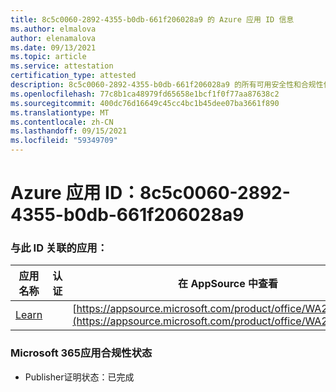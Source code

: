 ```yaml
---
title: 8c5c0060-2892-4355-b0db-661f206028a9 的 Azure 应用 ID 信息
ms.author: elmalova
author: elenamalova
ms.date: 09/13/2021
ms.topic: article
ms.service: attestation
certification_type: attested
description: 8c5c0060-2892-4355-b0db-661f206028a9 的所有可用安全性和合规性信息。
ms.openlocfilehash: 77c8b1ca48979fd65658e1bcf1f0f77aa87638c2
ms.sourcegitcommit: 400dc76d16649c45cc4bc1b45dee07ba3661f890
ms.translationtype: MT
ms.contentlocale: zh-CN
ms.lasthandoff: 09/15/2021
ms.locfileid: "59349709"
---
```

# <a name="azure-app-id-8c5c0060-2892-4355-b0db-661f206028a9"></a>Azure 应用 ID：8c5c0060-2892-4355-b0db-661f206028a9


### <a name="apps-associated-with-this-id"></a>与此 ID 关联的应用：
| **应用名称** | **认证** | **在 AppSource 中查看** |
|--------------|---------------|-----------------------|
| [Learn](https://docs.microsoft.com/microsoft-365-app-certification/forward/WA200001308) |  | [https://appsource.microsoft.com/product/office/WA200001308](https://appsource.microsoft.com/product/office/WA200001308) |

### <a name="microsoft-365-app-compliance-status"></a>Microsoft 365应用合规性状态
- Publisher证明状态：已完成
